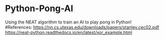 # Python-Pong-AI
Using the NEAT algorithm to train an AI to play pong in Python!
#References:
https://nn.cs.utexas.edu/downloads/papers/stanley.cec02.pdf
https://neat-python.readthedocs.io/en/latest/xor_example.html
